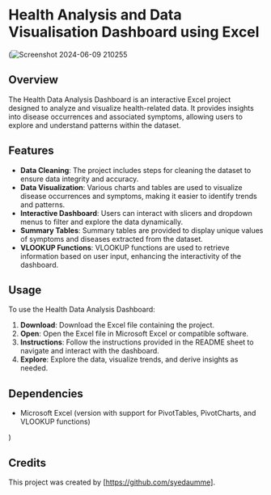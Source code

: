 # Health Analysis and Data Visualisation Dashboard using Excel



(![Screenshot 2024-06-09 210255](https://github.com/syedaumme/Health-Analysis-and-Data-Visualisation-using-Excel/assets/75966861/880249be-d822-4058-b5f9-8125c1833ba7)



## Overview
The Health Data Analysis Dashboard is an interactive Excel project designed to analyze and visualize health-related data. It provides insights into disease occurrences and associated symptoms, allowing users to explore and understand patterns within the dataset.

## Features
- **Data Cleaning**: The project includes steps for cleaning the dataset to ensure data integrity and accuracy.
- **Data Visualization**: Various charts and tables are used to visualize disease occurrences and symptoms, making it easier to identify trends and patterns.
- **Interactive Dashboard**: Users can interact with slicers and dropdown menus to filter and explore the data dynamically.
- **Summary Tables**: Summary tables are provided to display unique values of symptoms and diseases extracted from the dataset.
- **VLOOKUP Functions**: VLOOKUP functions are used to retrieve information based on user input, enhancing the interactivity of the dashboard.

## Usage
To use the Health Data Analysis Dashboard:
1. **Download**: Download the Excel file containing the project.
2. **Open**: Open the Excel file in Microsoft Excel or compatible software.
3. **Instructions**: Follow the instructions provided in the README sheet to navigate and interact with the dashboard.
4. **Explore**: Explore the data, visualize trends, and derive insights as needed.

## Dependencies
- Microsoft Excel (version with support for PivotTables, PivotCharts, and VLOOKUP functions)

)

## Credits
This project was created by [https://github.com/syedaumme].

